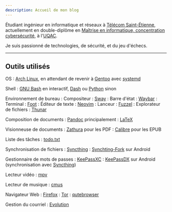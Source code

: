 ```yaml
---
description: Accueil de mon blog
---
```


Étudiant ingénieur en informatique et réseaux à [Télécom Saint-Étienne](https://www.telecom-st-etienne.fr/), actuellement en double-diplôme en [Maîtrise en informatique, concentration cybersécurité](https://www.uqac.ca/programme/2138-maitrise-en-informatique-cybersecurite/), à l'[UQAC](https://www.uqac.ca/).

Je suis passionné de technologies, de sécurité, et du jeu d'échecs.

---

## Outils utilisés

OS
:   [Arch Linux](https://archlinux.org/), en attendant de revenir à [Gentoo](https://www.gentoo.org/) avec [systemd](https://systemd.io/)

Shell
:   [GNU Bash](https://www.gnu.org/software/bash/) en interactif, [Dash](http://gondor.apana.org.au/~herbert/dash/) ou [Python](https://www.python.org/) sinon

Environnement de bureau
:   Compositeur
    :   [Sway](https://swaywm.org/)
:   Barre d'état
    :   [Waybar](https://swaywm.org/)
:   Terminal
    :   [Foot](https://codeberg.org/dnkl/foot)
:   Éditeur de texte
    :   [Neovim](https://neovim.io/)
:   Lanceur
    :   [Fuzzel](https://codeberg.org/dnkl/fuzzel/)
:   Explorateur de fichiers
    :   [Thunar](https://docs.xfce.org/xfce/thunar/start)

Composition de documents
:   [Pandoc](https://pandoc.org/) principalement
:   [LaTeX](https://www.latex-project.org/)

Visionneuse de documents
:   [Zathura](https://pwmt.org/projects/zathura/) pour les PDF
:   [Calibre](https://calibre-ebook.com/fr) pour les EPUB

Liste des tâches
:   [todo.txt](http://todotxt.org/)

Synchronisation de fichiers
:   [Syncthing](https://syncthing.net/)
:   [Synchting-Fork](https://github.com/Catfriend1/syncthing-android) sur Android

Gestionnaire de mots de passes
:   [KeePassXC](https://keepassxc.org/)
:   [KeePassDX](https://www.keepassdx.com/) sur Android (synchronisation avec [Syncthing](https://syncthing.net/))

Lecteur vidéo
:   [mpv](https://mpv.io/)

Lecteur de musique
:   [cmus](https://cmus.github.io/)

Navigateur Web
:   [Firefox](https://www.firefox.com/fr/)
:   [Tor](https://www.torproject.org/fr/)
:   [qutebrowser](https://qutebrowser.org/)

Gestion du courriel
:   [Evolution](https://gitlab.gnome.org/GNOME/evolution/-/wikis/home)
